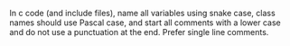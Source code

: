 In c code (and include files), name all variables using snake case, class names should use Pascal case, and start all comments with a lower case and do not use a punctuation at the end. Prefer single line comments. 